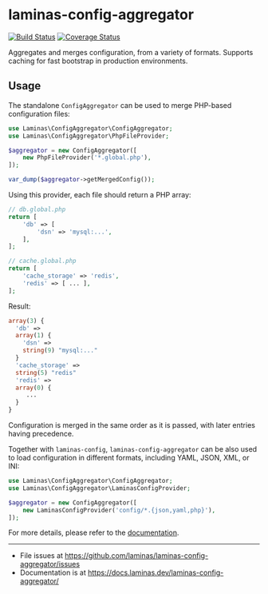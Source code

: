 # laminas-config-aggregator

[![Build Status](https://travis-ci.com/laminas/laminas-config-aggregator.svg?branch=master)](https://travis-ci.com/laminas/laminas-config-aggregator)
[![Coverage Status](https://coveralls.io/repos/github/laminas/laminas-config-aggregator/badge.svg?branch=master)](https://coveralls.io/github/laminas/laminas-config-aggregator?branch=master)

Aggregates and merges configuration, from a variety of formats. Supports caching
for fast bootstrap in production environments.
 
## Usage

The standalone `ConfigAggregator` can be used to merge PHP-based configuration
files: 

```php
use Laminas\ConfigAggregator\ConfigAggregator;
use Laminas\ConfigAggregator\PhpFileProvider;

$aggregator = new ConfigAggregator([
    new PhpFileProvider('*.global.php'),
]);

var_dump($aggregator->getMergedConfig());
```

Using this provider, each file should return a PHP array:

```php
// db.global.php
return [
    'db' => [
        'dsn' => 'mysql:...',
    ],    
];

// cache.global.php
return [
    'cache_storage' => 'redis',
    'redis' => [ ... ],
];
```

Result:

```php
array(3) {
  'db' =>
  array(1) {
    'dsn' =>
    string(9) "mysql:..."
  }
  'cache_storage' =>
  string(5) "redis"
  'redis' =>
  array(0) {
     ...
  }
}
```

Configuration is merged in the same order as it is passed, with later entries
having precedence.

Together with `laminas-config`, `laminas-config-aggregator` can be also used to load
configuration in different formats, including YAML, JSON, XML, or INI:

```php
use Laminas\ConfigAggregator\ConfigAggregator;
use Laminas\ConfigAggregator\LaminasConfigProvider;

$aggregator = new ConfigAggregator([
    new LaminasConfigProvider('config/*.{json,yaml,php}'),
]);
```

For more details, please refer to the [documentation](https://docs.laminas.dev/laminas-config-aggregator/).

-----

- File issues at https://github.com/laminas/laminas-config-aggregator/issues
- Documentation is at https://docs.laminas.dev/laminas-config-aggregator/
